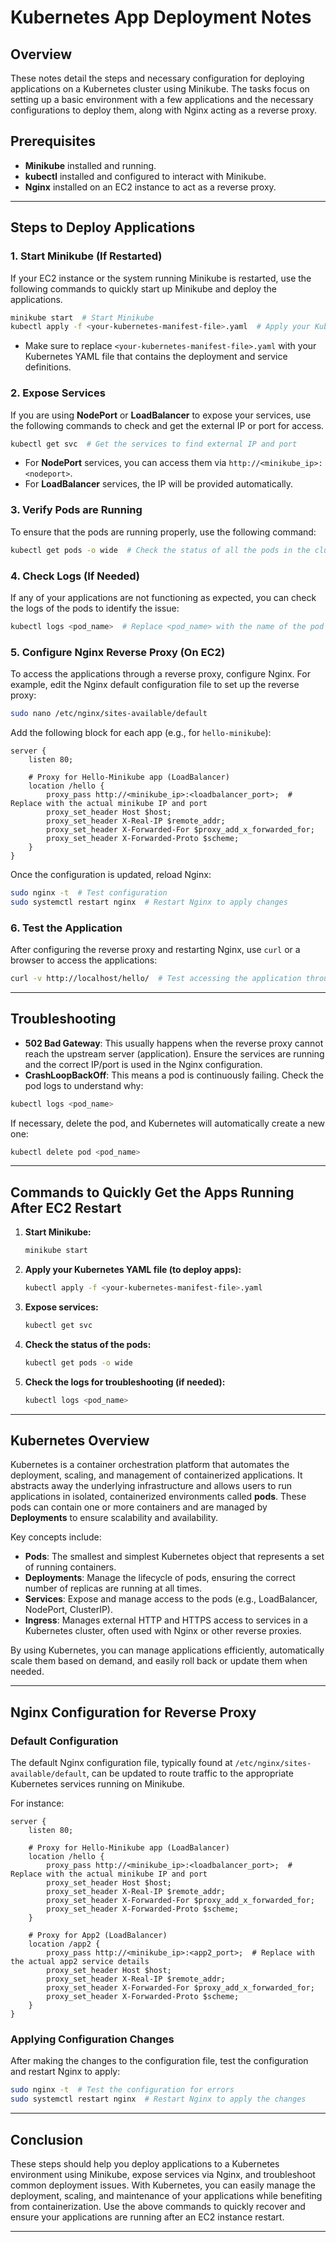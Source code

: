 
# Kubernetes App Deployment Notes

## Overview
These notes detail the steps and necessary configuration for deploying applications on a Kubernetes cluster using Minikube. The tasks focus on setting up a basic environment with a few applications and the necessary configurations to deploy them, along with Nginx acting as a reverse proxy.

## Prerequisites
- **Minikube** installed and running.
- **kubectl** installed and configured to interact with Minikube.
- **Nginx** installed on an EC2 instance to act as a reverse proxy.

---

## Steps to Deploy Applications

### 1. Start Minikube (If Restarted)
If your EC2 instance or the system running Minikube is restarted, use the following commands to quickly start up Minikube and deploy the applications.

```bash
minikube start  # Start Minikube
kubectl apply -f <your-kubernetes-manifest-file>.yaml  # Apply your Kubernetes configurations (deployment, service, etc.)
```

- Make sure to replace `<your-kubernetes-manifest-file>.yaml` with your Kubernetes YAML file that contains the deployment and service definitions.

### 2. Expose Services
If you are using **NodePort** or **LoadBalancer** to expose your services, use the following commands to check and get the external IP or port for access.

```bash
kubectl get svc  # Get the services to find external IP and port
```

- For **NodePort** services, you can access them via `http://<minikube_ip>:<nodeport>`.
- For **LoadBalancer** services, the IP will be provided automatically.

### 3. Verify Pods are Running
To ensure that the pods are running properly, use the following command:

```bash
kubectl get pods -o wide  # Check the status of all the pods in the cluster
```

### 4. Check Logs (If Needed)
If any of your applications are not functioning as expected, you can check the logs of the pods to identify the issue:

```bash
kubectl logs <pod_name>  # Replace <pod_name> with the name of the pod to check logs
```

### 5. Configure Nginx Reverse Proxy (On EC2)
To access the applications through a reverse proxy, configure Nginx. For example, edit the Nginx default configuration file to set up the reverse proxy:

```bash
sudo nano /etc/nginx/sites-available/default
```

Add the following block for each app (e.g., for `hello-minikube`):

```nginx
server {
    listen 80;

    # Proxy for Hello-Minikube app (LoadBalancer)
    location /hello {
        proxy_pass http://<minikube_ip>:<loadbalancer_port>;  # Replace with the actual minikube IP and port
        proxy_set_header Host $host;
        proxy_set_header X-Real-IP $remote_addr;
        proxy_set_header X-Forwarded-For $proxy_add_x_forwarded_for;
        proxy_set_header X-Forwarded-Proto $scheme;
    }
}
```

Once the configuration is updated, reload Nginx:

```bash
sudo nginx -t  # Test configuration
sudo systemctl restart nginx  # Restart Nginx to apply changes
```

### 6. Test the Application
After configuring the reverse proxy and restarting Nginx, use `curl` or a browser to access the applications:

```bash
curl -v http://localhost/hello/  # Test accessing the application through Nginx
```

---

## Troubleshooting
- **502 Bad Gateway**: This usually happens when the reverse proxy cannot reach the upstream server (application). Ensure the services are running and the correct IP/port is used in the Nginx configuration.
- **CrashLoopBackOff**: This means a pod is continuously failing. Check the pod logs to understand why:

```bash
kubectl logs <pod_name>
```

If necessary, delete the pod, and Kubernetes will automatically create a new one:

```bash
kubectl delete pod <pod_name>
```

---

## Commands to Quickly Get the Apps Running After EC2 Restart

1. **Start Minikube:**

   ```bash
   minikube start
   ```

2. **Apply your Kubernetes YAML file (to deploy apps):**

   ```bash
   kubectl apply -f <your-kubernetes-manifest-file>.yaml
   ```

3. **Expose services:**

   ```bash
   kubectl get svc
   ```

4. **Check the status of the pods:**

   ```bash
   kubectl get pods -o wide
   ```

5. **Check the logs for troubleshooting (if needed):**

   ```bash
   kubectl logs <pod_name>
   ```

---

## Kubernetes Overview

Kubernetes is a container orchestration platform that automates the deployment, scaling, and management of containerized applications. It abstracts away the underlying infrastructure and allows users to run applications in isolated, containerized environments called **pods**. These pods can contain one or more containers and are managed by **Deployments** to ensure scalability and availability.

Key concepts include:
- **Pods**: The smallest and simplest Kubernetes object that represents a set of running containers.
- **Deployments**: Manage the lifecycle of pods, ensuring the correct number of replicas are running at all times.
- **Services**: Expose and manage access to the pods (e.g., LoadBalancer, NodePort, ClusterIP).
- **Ingress**: Manages external HTTP and HTTPS access to services in a Kubernetes cluster, often used with Nginx or other reverse proxies.

By using Kubernetes, you can manage applications efficiently, automatically scale them based on demand, and easily roll back or update them when needed.

---

## Nginx Configuration for Reverse Proxy

### Default Configuration
The default Nginx configuration file, typically found at `/etc/nginx/sites-available/default`, can be updated to route traffic to the appropriate Kubernetes services running on Minikube.

For instance:

```nginx
server {
    listen 80;

    # Proxy for Hello-Minikube app (LoadBalancer)
    location /hello {
        proxy_pass http://<minikube_ip>:<loadbalancer_port>;  # Replace with the actual minikube IP and port
        proxy_set_header Host $host;
        proxy_set_header X-Real-IP $remote_addr;
        proxy_set_header X-Forwarded-For $proxy_add_x_forwarded_for;
        proxy_set_header X-Forwarded-Proto $scheme;
    }

    # Proxy for App2 (LoadBalancer)
    location /app2 {
        proxy_pass http://<minikube_ip>:<app2_port>;  # Replace with the actual app2 service details
        proxy_set_header Host $host;
        proxy_set_header X-Real-IP $remote_addr;
        proxy_set_header X-Forwarded-For $proxy_add_x_forwarded_for;
        proxy_set_header X-Forwarded-Proto $scheme;
    }
}
```

### Applying Configuration Changes

After making the changes to the configuration file, test the configuration and restart Nginx to apply:

```bash
sudo nginx -t  # Test the configuration for errors
sudo systemctl restart nginx  # Restart Nginx to apply the changes
```

---

## Conclusion

These steps should help you deploy applications to a Kubernetes environment using Minikube, expose services via Nginx, and troubleshoot common deployment issues. With Kubernetes, you can easily manage the deployment, scaling, and maintenance of your applications while benefiting from containerization. Use the above commands to quickly recover and ensure your applications are running after an EC2 instance restart.

---
